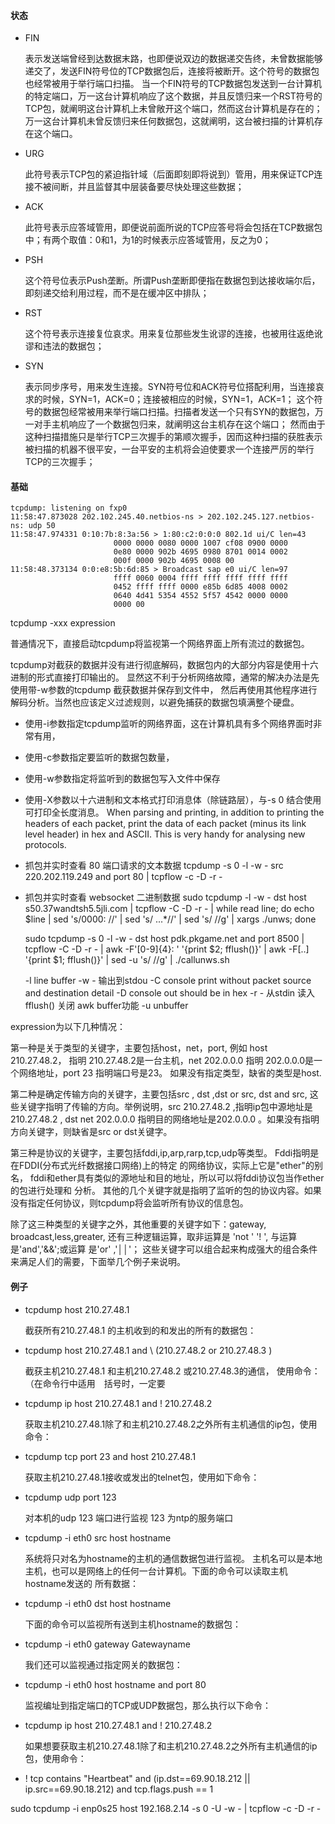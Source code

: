 #### 状态 ####

* FIN

    表示发送端曾经到达数据末路，也即便说双边的数据递交告终，未曾数据能够递交了，发送FIN符号位的TCP数据包后，连接将被断开。这个符号的数据包也经常被用于举行端口扫描。
    当一个FIN符号的TCP数据包发送到一台计算机的特定端口，万一这台计算机响应了这个数据，并且反馈归来一个RST符号的TCP包，就阐明这台计算机上未曾敞开这个端口，然而这台计算机是存在的；
    万一这台计算机未曾反馈归来任何数据包，这就阐明，这台被扫描的计算机存在这个端口。

* URG

    此符号表示TCP包的紧迫指针域（后面即刻即将说到）管用，用来保证TCP连接不被间断，并且监督其中层装备要尽快处理这些数据；

* ACK

    此符号表示应答域管用，即便说前面所说的TCP应答号将会包括在TCP数据包中；有两个取值：0和1，为1的时候表示应答域管用，反之为0；

* PSH

    这个符号位表示Push垄断。所谓Push垄断即便指在数据包到达接收端尔后，即刻递交给利用过程，而不是在缓冲区中排队；

* RST

    这个符号表示连接复位哀求。用来复位那些发生讹谬的连接，也被用往返绝讹谬和违法的数据包；

* SYN

    表示同步序号，用来发生连接。SYN符号位和ACK符号位搭配利用，当连接哀求的时候，SYN=1，ACK=0；连接被相应的时候，SYN=1，ACK=1；
    这个符号的数据包经常被用来举行端口扫描。扫描者发送一个只有SYN的数据包，万一对手主机响应了一个数据包归来，就阐明这台主机存在这个端口；
    然而由于这种扫描措施只是举行TCP三次握手的第顺次握手，因而这种扫描的获胜表示被扫描的机器不很平安，一台平安的主机将会迫使要求一个连接严厉的举行TCP的三次握手；


#### 基础 ####

    tcpdump: listening on fxp0
    11:58:47.873028 202.102.245.40.netbios-ns > 202.102.245.127.netbios-ns: udp 50
    11:58:47.974331 0:10:7b:8:3a:56 > 1:80:c2:0:0:0 802.1d ui/C len=43
                           0000 0000 0080 0000 1007 cf08 0900 0000
                           0e80 0000 902b 4695 0980 8701 0014 0002
                           000f 0000 902b 4695 0008 00
    11:58:48.373134 0:0:e8:5b:6d:85 > Broadcast sap e0 ui/C len=97
                           ffff 0060 0004 ffff ffff ffff ffff ffff
                           0452 ffff ffff 0000 e85b 6d85 4008 0002
                           0640 4d41 5354 4552 5f57 4542 0000 0000
                           0000 00

tcpdump -xxx expression

普通情况下，直接启动tcpdump将监视第一个网络界面上所有流过的数据包。

tcpdump对截获的数据并没有进行彻底解码，数据包内的大部分内容是使用十六进制的形式直接打印输出的。
显然这不利于分析网络故障，通常的解决办法是先使用带-w参数的tcpdump 截获数据并保存到文件中，
然后再使用其他程序进行解码分析。当然也应该定义过滤规则，以避免捕获的数据包填满整个硬盘。

* 使用-i参数指定tcpdump监听的网络界面，这在计算机具有多个网络界面时非常有用，
* 使用-c参数指定要监听的数据包数量，
* 使用-w参数指定将监听到的数据包写入文件中保存
* 使用-X参数以十六进制和文本格式打印消息体（除链路层），与-s 0 结合使用可打印全长度消息。
    When parsing and printing, in addition to printing the headers of each packet, print the data of each packet (minus its link  level  header)  in  hex  and
    ASCII.  This is very handy for analysing new protocols.

* 抓包并实时查看 80 端口请求的文本数据
  tcpdump -s 0 -l -w - src 220.202.119.249 and port 80 | tcpflow -c -D -r -

* 抓包并实时查看 websocket 二进制数据
  sudo tcpdump -l -w - dst host s50.37wandtsh5.5jli.com | tcpflow -C -D -r - | while read line; do  echo $line | sed 's/0000: //' | sed 's/ \.\..*//' | sed 's/ //g' | xargs ./unws; done

  sudo tcpdump -s 0 -l -w - dst host pdk.pkgame.net and port 8500 | tcpflow -C -D -r - | awk -F'[0-9]{4}: ' '{print $2; fflush()}' | awk -F[..] '{print $1; fflush()}' | sed -u 's/ //g' | ./callunws.sh

  -l line buffer
  -w - 输出到stdou
  -C console print without packet source and destination detail
  -D console out should be in hex
  -r - 从stdin 读入
  fflush() 关闭 awk buffer功能
  -u unbuffer


expression为以下几种情况：

第一种是关于类型的关键字，主要包括host，net，port, 例如 host 210.27.48.2，
指明 210.27.48.2是一台主机，net 202.0.0.0 指明 202.0.0.0是一个网络地址，port 23 指明端口号是23。
如果没有指定类型，缺省的类型是host.

第二种是确定传输方向的关键字，主要包括src , dst ,dst or src, dst and src,
这些关键字指明了传输的方向。举例说明，src 210.27.48.2 ,指明ip包中源地址是210.27.48.2 ,
dst net 202.0.0.0 指明目的网络地址是202.0.0.0 。如果没有指明方向关键字，则缺省是src or dst关键字。

第三种是协议的关键字，主要包括fddi,ip,arp,rarp,tcp,udp等类型。
Fddi指明是在FDDI(分布式光纤数据接口网络)上的特定 的网络协议，实际上它是"ether"的别名，
fddi和ether具有类似的源地址和目的地址，所以可以将fddi协议包当作ether的包进行处理和 分析。
其他的几个关键字就是指明了监听的包的协议内容。如果没有指定任何协议，则tcpdump将会监听所有协议的信息包。

除了这三种类型的关键字之外，其他重要的关键字如下：gateway, broadcast,less,greater,
还有三种逻辑运算，取非运算是 'not ' '! ', 与运算是'and','&&';或运算 是'or' ,'││'；
这些关键字可以组合起来构成强大的组合条件来满足人们的需要，下面举几个例子来说明。


#### 例子 ####

* tcpdump host 210.27.48.1

  截获所有210.27.48.1 的主机收到的和发出的所有的数据包：

* tcpdump host 210.27.48.1 and \ (210.27.48.2 or 210.27.48.3 \)

  截获主机210.27.48.1 和主机210.27.48.2 或210.27.48.3的通信，
使用命令：（在命令行中适用　括号时，一定要

* tcpdump ip host 210.27.48.1 and ! 210.27.48.2

  获取主机210.27.48.1除了和主机210.27.48.2之外所有主机通信的ip包，使用命令：

* tcpdump tcp port 23 and host 210.27.48.1

  获取主机210.27.48.1接收或发出的telnet包，使用如下命令：

* tcpdump udp port 123

  对本机的udp 123 端口进行监视 123 为ntp的服务端口

* tcpdump -i eth0 src host hostname

  系统将只对名为hostname的主机的通信数据包进行监视。
主机名可以是本地主机，也可以是网络上的任何一台计算机。下面的命令可以读取主机hostname发送的
所有数据：

* tcpdump -i eth0 dst host hostname

  下面的命令可以监视所有送到主机hostname的数据包：

* tcpdump -i eth0 gateway Gatewayname

  我们还可以监视通过指定网关的数据包：

* tcpdump -i eth0 host hostname and port 80

  监视编址到指定端口的TCP或UDP数据包，那么执行以下命令：

* tcpdump ip host 210.27.48.1 and ! 210.27.48.2

  如果想要获取主机210.27.48.1除了和主机210.27.48.2之外所有主机通信的ip包，使用命令：

* ! tcp contains "Heartbeat" and (ip.dst==69.90.18.212 || ip.src==69.90.18.212) and tcp.flags.push == 1

sudo tcpdump -i enp0s25 host 192.168.2.14 -s 0 -U -w - | tcpflow -c -D -r -

